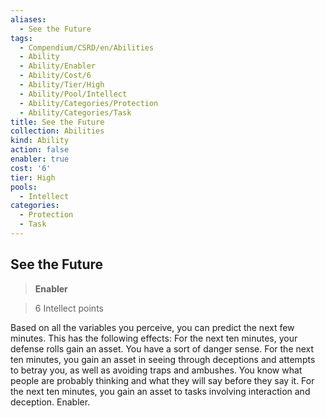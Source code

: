 ```yaml
---
aliases:
  - See the Future
tags:
  - Compendium/CSRD/en/Abilities
  - Ability
  - Ability/Enabler
  - Ability/Cost/6
  - Ability/Tier/High
  - Ability/Pool/Intellect
  - Ability/Categories/Protection
  - Ability/Categories/Task
title: See the Future
collection: Abilities
kind: Ability
action: false
enabler: true
cost: '6'
tier: High
pools:
  - Intellect
categories:
  - Protection
  - Task
---
```

## See the Future    
>**Enabler**    
>6 Intellect points  
    
Based on all the variables you perceive, you can predict the next few minutes. This has the following effects: For the next ten minutes, your defense rolls gain an asset. You have a sort of danger sense. For the next ten minutes, you gain an asset in seeing through deceptions and attempts to betray you, as well as avoiding traps and ambushes. You know what people are probably thinking and what they will say before they say it. For the next ten minutes, you gain an asset to tasks involving interaction and deception. Enabler.
